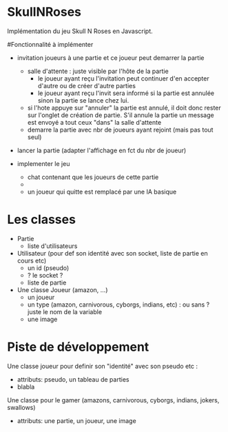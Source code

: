 # SkullNRoses
Implémentation du jeu Skull N Roses en Javascript.

#Fonctionnalité à implémenter
- invitation joueurs à une partie et ce joueur peut demarrer la partie
    - salle d'attente : juste visible par l'hôte de la partie
        - le joueur ayant reçu l'invitation peut continuer d'en accepter d'autre ou de créer d'autre 
        parties
        - le joueur ayant reçu l'invit sera informé si la partie est annulée sinon la partie se lance chez lui.
    - si l'hote appuye sur "annuler" la partie est annulé, il doit donc rester sur l'onglet de création de partie.
    S'il annule la partie un message est envoyé a tout ceux "dans" la salle d'attente
    - demarre la partie avec nbr de joueurs ayant rejoint (mais pas tout seul)

- lancer la partie (adapter l'affichage en fct du nbr de joueur)
- implementer le jeu 
    - chat contenant que les joueurs de cette partie
    - 
    - un joueur qui quitte est remplacé par une IA basique
    
    
# Les classes
- Partie
    - liste d'utilisateurs
- Utilisateur (pour def son identité avec son socket, liste de partie en cours etc)
    - un id (pseudo) 
    - ? le socket ?
    - liste de partie
- Une classe Joueur (amazon, ...)
    - un joueur
    - un type (amazon, carnivorous, cyborgs, indians, etc) : ou sans ? juste le nom de la variable
    - une image

# Piste de développement
Une classe joueur pour definir son "identité" avec son pseudo etc :
- attributs: pseudo, un tableau de parties 
- blabla
    
Une classe pour le gamer (amazons, carnivorous, cyborgs, indians, jokers, swallows)
- attributs: une partie, un joueur, une image



